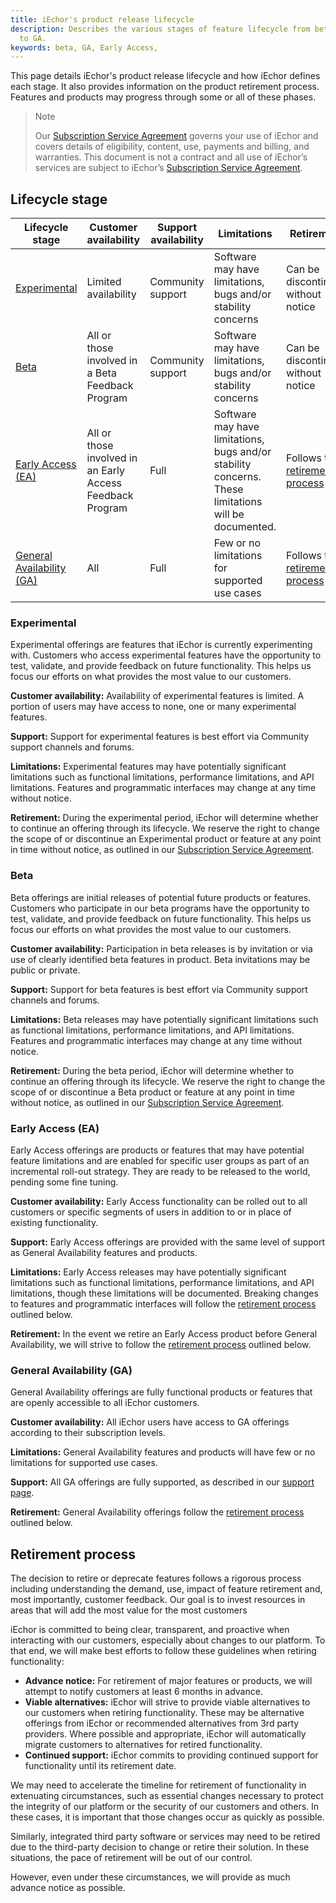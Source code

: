 ```yaml
---
title: iEchor's product release lifecycle 
description: Describes the various stages of feature lifecycle from beta
  to GA.
keywords: beta, GA, Early Access,
---
```


This page details iEchor's product release lifecycle and how iEchor defines each stage. It also provides information on the product retirement process. Features and products may progress through some or all of these phases. 

>Note
>
>Our [Subscription Service Agreement](https://www.iechor.com/legal/iechor-subscription-service-agreement) governs your use of iEchor and covers details of eligibility, content, use, payments and billing, and warranties. This document is not a contract and all use of iEchor’s services are subject to iEchor’s [Subscription Service Agreement](https://www.iechor.com/legal/iechor-subscription-service-agreement).

## Lifecycle stage

| Lifecycle stage  | Customer availability | Support availability | Limitations | Retirement |
| --- | --- | ---- | ---| ---|
|[Experimental](#experimental)| Limited availability | Community support |Software may have limitations, bugs and/or stability concerns | Can be discontinued without notice |
|[Beta](#beta) | All or those involved in a Beta Feedback Program | Community support | Software may have limitations, bugs and/or stability concerns | Can be discontinued without notice |
| [Early Access (EA)](#early-access-ea) | All or those involved in an Early Access Feedback Program | Full | Software may have limitations, bugs and/or stability concerns.  These limitations will be documented. | Follows the [retirement process](#retirement-process) |
| [General Availability (GA)](#general-availability-ga) | All | Full | Few or no limitations for supported use cases | Follows the [retirement process](#retirement-process) |

### Experimental

Experimental offerings are features that iEchor is currently experimenting with. Customers who access experimental features have the opportunity to test, validate, and provide feedback on future functionality. This helps us focus our efforts on what provides the most value to our customers.

**Customer availability:** Availability of experimental features is limited. A portion of users may have access to none, one or many experimental features. 

**Support:** Support for experimental features is best effort via Community support channels and forums.

**Limitations:** Experimental features may have potentially significant limitations such as functional limitations, performance limitations, and API limitations. Features and programmatic interfaces may change at any time without notice.

**Retirement:** During the experimental period, iEchor will determine whether to continue an offering through its lifecycle. We reserve the right to change the scope of or discontinue an Experimental product or feature at any point in time without notice, as outlined in our [Subscription Service Agreement](https://www.iechor.com/legal/iechor-subscription-service-agreement).

### Beta

Beta offerings are initial releases of potential future products or features. Customers who participate in our beta programs have the opportunity to test, validate, and provide feedback on future functionality. This helps us focus our efforts on what provides the most value to our customers.

**Customer availability:** Participation in beta releases is by invitation or via use of clearly identified beta features in product. Beta invitations may be public or private.

**Support:** Support for beta features is best effort via Community support channels and forums.

**Limitations:** Beta releases may have potentially significant limitations such as functional limitations, performance limitations, and API limitations. Features and programmatic interfaces may change at any time without notice.

**Retirement:** During the beta period, iEchor will determine whether to continue an offering through its lifecycle. We reserve the right to change the scope of or discontinue a Beta product or feature at any point in time without notice, as outlined in our [Subscription Service Agreement](https://www.iechor.com/legal/iechor-subscription-service-agreement).

### Early Access (EA)

Early Access offerings are products or features that may have potential feature limitations and are enabled for specific user groups as part of an incremental roll-out strategy. They are ready to be released to the world, pending some fine tuning.

**Customer availability:** Early Access functionality can be rolled out to all customers or specific segments of users in addition to or in place of existing functionality.

**Support:** Early Access offerings are provided with the same level of support as General Availability features and products.

**Limitations:** Early Access releases may have potentially significant limitations such as functional limitations, performance limitations, and API limitations, though these limitations will be documented. Breaking changes to features and programmatic interfaces will follow the [retirement process](#retirement-process) outlined below.

**Retirement:** In the event we retire an Early Access product before General Availability, we will strive to follow the [retirement process](#retirement-process) outlined below.

### General Availability (GA)

General Availability offerings are fully functional products or features that are openly accessible to all iEchor customers.

**Customer availability:** All iEchor users have access to GA offerings according to their subscription levels.

**Limitations:** General Availability features and products will have few or no limitations for supported use cases.

**Support:** All GA offerings are fully supported, as described in our [support page](https://www.iechor.com/support/).

**Retirement:** General Availability offerings follow the [retirement process](#retirement-process) outlined below.


## Retirement process

The decision to retire or deprecate features follows a rigorous process including understanding the demand, use, impact of feature retirement and, most importantly, customer feedback. Our goal is to invest resources in areas that will add the most value for the most customers

iEchor is committed to being clear, transparent, and proactive when interacting with our customers, especially about changes to our platform. To that end, we will make best efforts to follow these guidelines when retiring functionality:

- **Advance notice:** For retirement of major features or products, we will attempt to notify customers at least 6 months in advance.
- **Viable alternatives:**  iEchor will strive to provide viable alternatives to our customers when retiring functionality. These may be alternative offerings from iEchor or recommended alternatives from 3rd party providers. Where possible and appropriate, iEchor will automatically migrate customers to alternatives for retired functionality.
- **Continued support:** iEchor commits to providing continued support for functionality until its retirement date.

We may need to accelerate the timeline for retirement of functionality in extenuating circumstances, such as essential changes necessary to protect the integrity of our platform or the security of our customers and others. In these cases, it is important that those changes occur as quickly as possible.

Similarly, integrated third party software or services may need to be retired due to the third-party decision to change or retire their solution. In these situations, the pace of retirement will be out of our control.

However, even under these circumstances, we will provide as much advance notice as possible.

